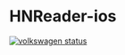 # HNReader-ios

[![volkswagen status](https://auchenberg.github.io/volkswagen/volkswargen_ci.svg)](https://github.com/auchenberg/volkswagen)
